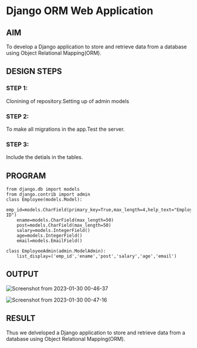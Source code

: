 # Django ORM Web Application

## AIM
To develop a Django application to store and retrieve data from a database using Object Relational Mapping(ORM).

## DESIGN STEPS

### STEP 1:
Clonining of repository.Setting up of admin models

### STEP 2:
To make all migrations in the app.Test the server.

### STEP 3:
Include the detials in the tables.


## PROGRAM
```
from django.db import models
from django.contrib import admin
class Employee(models.Model):
    emp_id=models.CharField(primary_key=True,max_length=4,help_text="Employee ID")
    ename=models.CharField(max_length=50)
    post=models.CharField(max_length=50)
    salary=models.IntegerField()
    age=models.IntegerField()
    email=models.EmailField()

class EmployeeAdmin(admin.ModelAdmin):
    list_display=('emp_id','ename','post','salary','age','email')  
```


## OUTPUT

![Screenshot from 2023-01-30 00-46-37](https://user-images.githubusercontent.com/119404594/215350438-2ce5552a-8ce2-4e80-9c15-59f7af705ba0.png)


![Screenshot from 2023-01-30 00-47-16](https://user-images.githubusercontent.com/119404594/215350466-216a1fc2-a8ac-4362-a5e9-b82948866a20.png)



## RESULT
Thus we delveloped a Django application to store and retrieve data from a database using Object Relational Mapping(ORM).
